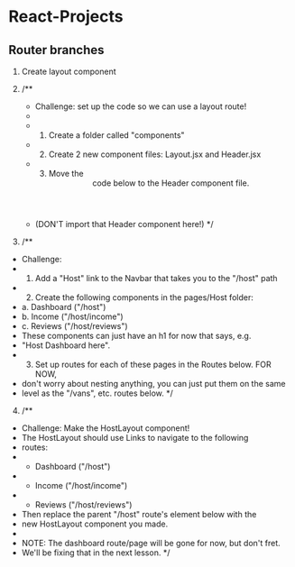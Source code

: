 



# React-Projects

## Router branches
1. Create layout component
2. /**
   * Challenge: set up the code so we can use a layout route!
   * 
   * 1. Create a folder called "components"
   * 2. Create 2 new component files: Layout.jsx and Header.jsx
   * 3. Move the <header> code below to the Header component file. 
   *    (DON'T import that Header component here!)
   */

3. /**
 * Challenge:
 * 1. Add a "Host" link to the Navbar that takes you to the "/host" path
 * 2. Create the following components in the pages/Host folder:
 *    a. Dashboard ("/host")
 *    b. Income ("/host/income")
 *    c. Reviews ("/host/reviews")
 *    These components can just have an h1 for now that says, e.g.
 *    "Host Dashboard here".
 * 3. Set up routes for each of these pages in the Routes below. FOR NOW,
 *    don't worry about nesting anything, you can just put them on the same
 *    level as the "/vans", etc. routes below.
 */

4.  /**
   * Challenge: Make the HostLayout component!
   * The HostLayout should use Links to navigate to the following
   * routes: 
   *    * Dashboard ("/host")
   *    * Income ("/host/income")
   *    * Reviews ("/host/reviews")
   * Then replace the parent "/host" route's element below with the
   * new HostLayout component you made.
   * 
   * NOTE: The dashboard route/page will be gone for now, but don't fret.
   * We'll be fixing that in the next lesson.
   */
